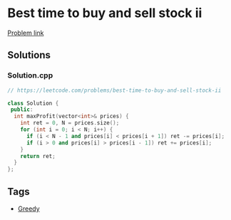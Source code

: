 # Best time to buy and sell stock ii

[Problem link](https://leetcode.com/problems/best-time-to-buy-and-sell-stock-ii)

## Solutions


### Solution.cpp
```cpp
// https://leetcode.com/problems/best-time-to-buy-and-sell-stock-ii

class Solution {
 public:
  int maxProfit(vector<int>& prices) {
    int ret = 0, N = prices.size();
    for (int i = 0; i < N; i++) {
      if (i < N - 1 and prices[i] < prices[i + 1]) ret -= prices[i];
      if (i > 0 and prices[i] > prices[i - 1]) ret += prices[i];
    }
    return ret;
  }
};
```
## Tags

* [Greedy](/Collections/greedy.md#greedy)
